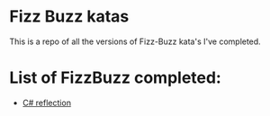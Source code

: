 # Fizz Buzz katas

This is a repo of all the versions of Fizz-Buzz kata's I've completed.

# List of FizzBuzz completed:
- [C# reflection](./C%23/fizzbuzz-reflection/README.md)


